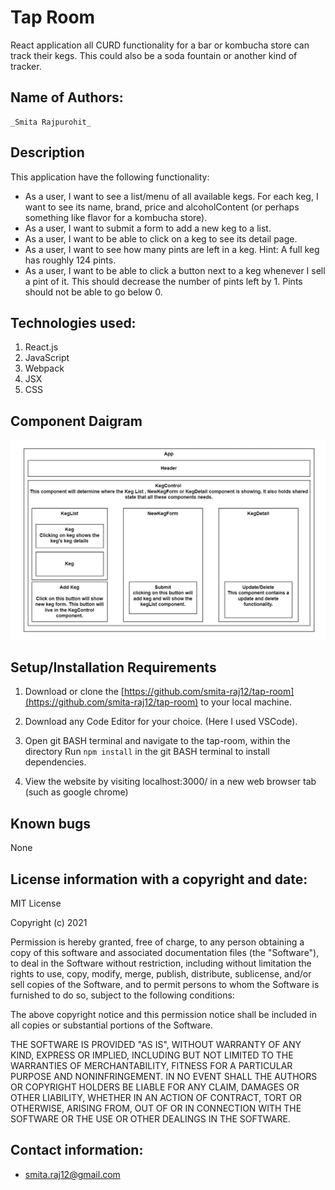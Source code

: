 # Tap Room

   React application all CURD functionality for a bar or kombucha store can track their kegs. This could also be a soda fountain or another kind of tracker.

## Name of Authors:

    _Smita Rajpurohit_
  

## Description

This application have the following functionality:

* As a user, I want to see a list/menu of all available kegs. For each keg, I want to see its name, brand, price and alcoholContent (or perhaps something like flavor for a kombucha store).
* As a user, I want to submit a form to add a new keg to a list.
* As a user, I want to be able to click on a keg to see its detail page.
* As a user, I want to see how many pints are left in a keg. Hint: A full keg has roughly 124 pints.
* As a user, I want to be able to click a button next to a keg whenever I sell a pint of it. This should decrease the number of pints left by 1. Pints should not be able to go below 0.

## Technologies used:

1. React.js
2. JavaScript
3. Webpack
4. JSX
5. CSS

## Component Daigram

![alt text](Screenshot.png) 


## Setup/Installation Requirements

1. Download or clone the [https://github.com/smita-raj12/tap-room](https://github.com/smita-raj12/tap-room) to your local machine.

2. Download any Code Editor for your choice. (Here I used VSCode).

3. Open git BASH terminal and navigate to the tap-room, within the directory
Run `npm install` in the git BASH terminal to install dependencies. 


4. View the website by visiting localhost:3000/ in a new web browser tab (such as google chrome)


## Known bugs

None 

## License information with a copyright and date:

MIT License

Copyright (c) 2021 

Permission is hereby granted, free of charge, to any person obtaining a copy of this software and associated documentation files (the "Software"), to deal in the Software without restriction, including without limitation the rights to use, copy, modify, merge, publish, distribute, sublicense, and/or sell copies of the Software, and to permit persons to whom the Software is furnished to do so, subject to the following conditions:

The above copyright notice and this permission notice shall be included in all copies or substantial portions of the Software.

THE SOFTWARE IS PROVIDED "AS IS", WITHOUT WARRANTY OF ANY KIND, EXPRESS OR IMPLIED, INCLUDING BUT NOT LIMITED TO THE WARRANTIES OF MERCHANTABILITY, FITNESS FOR A PARTICULAR PURPOSE AND NONINFRINGEMENT. IN NO EVENT SHALL THE AUTHORS OR COPYRIGHT HOLDERS BE LIABLE FOR ANY CLAIM, DAMAGES OR OTHER LIABILITY, WHETHER IN AN ACTION OF CONTRACT, TORT OR OTHERWISE, ARISING FROM, OUT OF OR IN CONNECTION WITH THE SOFTWARE OR THE USE OR OTHER DEALINGS IN THE SOFTWARE.

## Contact information:
   
* smita.raj12@gmail.com


